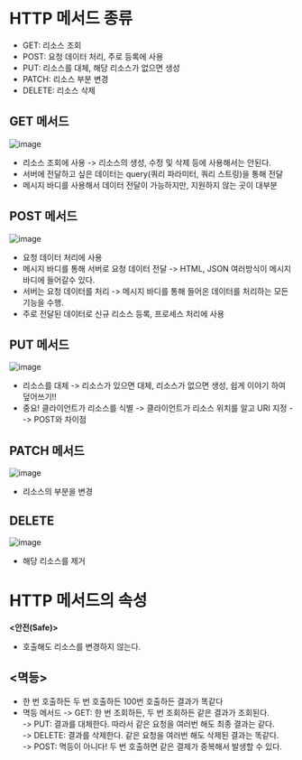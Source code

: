 __HTTP 메서드 종류__
=====================================
- GET: 리소스 조회
- POST: 요청 데이터 처리, 주로 등록에 사용
- PUT: 리소스를 대체, 해당 리소스가 없으면 생성
- PATCH: 리소스 부분 변경
- DELETE: 리소스 삭제

__GET 메서드__
----------------------------
![image](https://user-images.githubusercontent.com/96917871/154295079-bfce2cea-13ff-44ac-8b4d-0b19045654e0.png)

- 리소스 조회에 사용 -> 리소스의 생성, 수정 및 삭제 등에 사용해서는 안된다.
- 서버에 전달하고 싶은 데이터는 query(쿼리 파라미터, 쿼리 스트링)을 통해 전달
- 메시지 바디를 사용해서 데이터 전달이 가능하지만, 지원하지 않는 곳이 대부분

__POST 메서드__
-----------------------
![image](https://user-images.githubusercontent.com/96917871/154295529-224b3134-9a11-4c87-bf40-d47f5568aaff.png)

- 요청 데이터 처리에 사용
- 메시지 바디를 통해 서버로 요청 데이터 전달 -> HTML, JSON 여러방식이 메시지 바디에 들어갈수 있다.
- 서버는 요청 데이터를 처리 -> 메시지 바디를 통해 들어온 데이터를 처리하는 모든 기능을 수행.
- 주로 전달된 데이터로 신규 리소스 등록, 프로세스 처리에 사용

__PUT 메서드__
--------------------
![image](https://user-images.githubusercontent.com/96917871/154296143-3a4cbe8b-641f-4353-8d5b-85f0cf96e6b4.png)

- 리소스를 대체 -> 리소스가 있으면 대체, 리소스가 없으면 생성, 쉽게 이야기 하여 덮어쓰기!!
- 중요! 클라이언트가 리소스를 식별 -> 클라이언트가 리소스 위치를 알고 URI 지정 --> POST와 차이점

__PATCH 메서드__
------------------------
![image](https://user-images.githubusercontent.com/96917871/154296595-51d37ddb-faf2-4359-a0e5-b78fce710faa.png)

- 리소스의 부분을 변경

__DELETE__
---------------------
![image](https://user-images.githubusercontent.com/96917871/154296655-abf95d4a-601e-40ff-ba97-85197e83cd89.png)

- 해당 리소스를 제거


__HTTP 메서드의 속성__
====================================

__<안전(Safe)>__
- 호출해도 리소스를 변경하지 않는다.

__<멱등>__
-----------------
- 한 번 호출하든 두 번 호출하든 100번 호출하든 결과가 똑같다
- 멱등 메서드
-> GET: 한 번 조회하든, 두 번 조회하든 같은 결과가 조회된다.            
-> PUT: 결과를 대체한다. 따라서 같은 요청을 여러번 해도 최종 결과는 같다.                
-> DELETE: 결과를 삭제한다. 같은 요청을 여러번 해도 삭제된 결과는 똑같다.            
-> POST: 멱등이 아니다! 두 번 호출하면 같은 결제가 중복해서 발생할 수 있다.        
